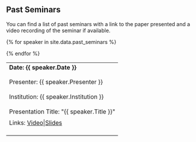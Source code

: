 ## Past Seminars

You can find a list of past seminars with a link to the paper presented and a video recording of the seminar if available.


<table width="100%" cellspacing="5" cellpadding="5">

{% for speaker in site.data.past_seminars %}
<tr>
  <td colspan="2" height="40" valign="top" class="session"><strong>Date: {{ speaker.Date }}</strong></td>
</tr>
<tr>
  <td colspan="2" height="40" valign="top" class="chair">Presenter: {{ speaker.Presenter }}</td>
</tr>
<tr>
  <td colspan="2" height="40" valign="top" class="chair">Institution: {{ speaker.Institution }}</td>
</tr>
<tr>
   <td height="30" valign="top" class="paper">Presentation Title: "{{ speaker.Title }}"</td>
</tr>
<tr>
  <td colspan="2" height="40" valign="top" class="registration">Links: <a href="{{ speaker.Video }}">Video</a>|<a href="{{ speaker.Paper }}">Slides</a></td>
</tr>

<tr style="border-bottom:1px solid black">
  <td colspan="100%"></td>
</tr>

 {% endfor %}
</table>
